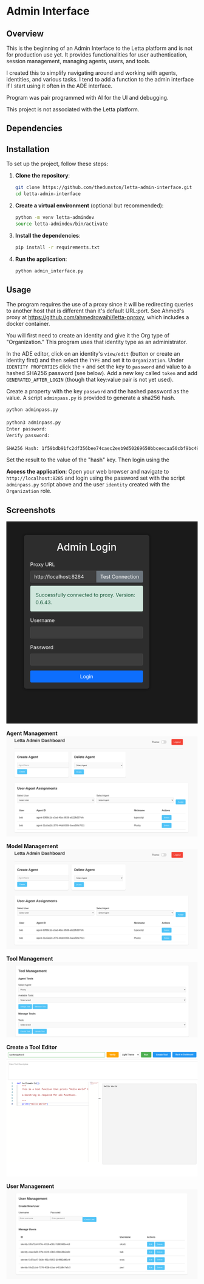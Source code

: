# Admin Interface

## Overview

This is the beginning of an Admin Interface to the Letta platform and is not for production use yet. It provides functionalities for user authentication, session management, managing agents, users, and tools.

I created this to simplify navigating around and working with agents, identities, and various tasks. I tend to add a function to the admin interface if I start using it often in the ADE interface.

Program was pair programmed with AI for the UI and debugging.

This project is not associated with the Letta platform.

## Dependencies

## Installation

To set up the project, follow these steps:

1. **Clone the repository**:
   ```bash
   git clone https://github.com/thedunston/letta-admin-interface.git
   cd letta-admin-interface
   ```

2. **Create a virtual environment** (optional but recommended):
   ```bash
   python -m venv letta-admindev
   source letta-admindev/bin/activate
   ```

3. **Install the dependencies**:
   ```bash
   pip install -r requirements.txt
   ```

4. **Run the application**:
   ```bash
   python admin_interface.py
   ```


## Usage

The program requires the use of a proxy since it will be redirecting queries to another host that is different than it's default URL:port. See Ahmed's proxy at https://github.com/ahmedrowaihi/letta-pproxy, which includes a docker container.

You will first need to create an identity and give it the Org type of "Organization." This program uses that identity type as an administrator.

In the ADE editor, click on an identity's  `view/edit` (button or create an identity first) and then select the `TYPE` and set it to `Organization`. Under `IDENTITY PROPERTIES`  click the `+` and set the key to `password` and value to a hashed SHA256 password (see below). Add a new key called `token` and add `GENERATED_AFTER_LOGIN` (though that key:value pair is not yet used).

Create a property with the key `password` and the hashed password as the value. A script `adminpass.py` is provided to generate a sha256 hash.

```bash
python adminpass.py

python3 adminpass.py 
Enter password: 
Verify password: 

SHA256 Hash: 1f59bdb91fc2df356bee74caec2eeb9d50269650bbceecaa50cbf9bc4924105f
```

Set the result to the value of the "hash" key. Then login using the

**Access the application**: Open your web browser and navigate to `http://localhost:8285` and login using the password set with the script `adminpass.py` script above and the user `identity` created with the `Organization` role.

## Screenshots

![Shows admin login page with a successful test of the proxy.](assets/AdminLogin.png "Admin Login Page")

**Agent Management**
![Shows Agent Management Screen](assets/AgentManagement.png "Agent Management Screen")

**Model Management**
![Shows screen to Manage Models for the agent](assets/AgentManagement.png "Model Management for Agents")

**Tool Management**
![Tools screen with the available buttons](assets/ToolsManagement.png "Tools Management Screen")

**Create a Tool Editor**
![Create Tool](assets/CreateTool.png "Shows the screen to create a tool function.")

**User Management**
![User Management Screen with available buttos](assets/UserManagement.png "User Management Screen")
